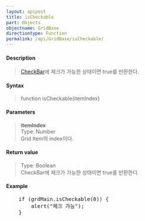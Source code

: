 ```yaml
---
layout: apipost
title: isCheckable
part: Objects
objectname: GridBase
directiontype: Function
permalink: /api/GridBase/isCheckable/
---
```



#### Description

> [CheckBar](/api/types/CheckBar/)에 체크가 가능한 상태이면 true를 반환한다.  

#### Syntax

> function isCheckable(itemIndex)  

#### Parameters

> **itemIndex**  
> Type: Number  
> Grid Item의 index이다.  

#### Return value

> Type: Boolean  
> CheckBar에 체크가 가능한 상태이면 true를 반환한다.  

#### Example

<pre class="prettyprint">
    if (grdMain.isCheckable(0)) {
        alert("체크 가능");
    }
</pre>
